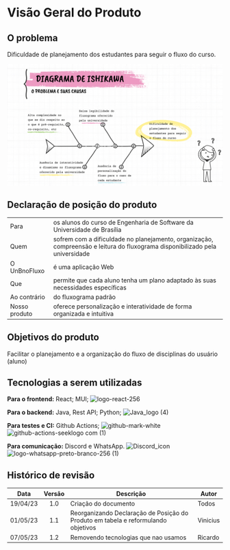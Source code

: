 # Visão Geral do Produto

## O problema
Dificuldade de planejamento dos estudantes para seguir o fluxo do curso.

![UnBNoFluxo - Apresentação de projeto](docs/../../img/Ishikawa.png)

##	Declaração de posição do produto

|               |                                                                                                                              |
| ------------- | ---------------------------------------------------------------------------------------------------------------------------- |
| Para          | os alunos do curso de Engenharia de Software da Universidade de Brasília                                                     |
| Quem          | sofrem com a dificuldade no planejamento, organização, compreensão e leitura do fluxograma disponibilizado pela universidade |
| O UnBnoFluxo  | é uma aplicação Web                                                                                                          |
| Que           | permite que cada aluno tenha um plano adaptado às suas necessidades específicas                                              |
| Ao contrário  | do fluxograma padrão                                                                                                         |
| Nosso produto | oferece personalização e interatividade de forma organizada e intuitiva                                                      |

## Objetivos do produto
Facilitar o planejamento e a organização do fluxo de disciplinas do usuário (aluno)

## Tecnologias a serem utilizadas
**Para o frontend:** React; MUI; ![logo-react-256](https://user-images.githubusercontent.com/60819460/233812583-5abd8a5d-aba5-4718-9465-e1a35474e258.png) 

**Para o backend:** Java, Rest API; Python; ![Java_logo (4)](https://user-images.githubusercontent.com/60819460/233813519-623d1fbf-b804-4699-a2ad-bc752b5a4369.png)

**Para testes e CI:** Github Actions; ![github-mark-white](https://user-images.githubusercontent.com/60819460/233812659-5a6449ab-8615-4a58-adb6-a7cc390c91f5.png)  ![github-actions-seeklogo com (1)](https://user-images.githubusercontent.com/60819460/233813240-9d1d8312-0c7e-4c17-b375-71bd3499c256.png)

**Para comunicação:** Discord e WhatsApp. ![Discord_icon](https://user-images.githubusercontent.com/60819460/233812573-f7c358ae-980f-4f53-8530-57b36d0fcbd3.png) ![logo-whatsapp-preto-branco-256 (1)](https://user-images.githubusercontent.com/60819460/233812715-0fc318f3-9c6c-4de2-96c6-7df454ec7a79.png)

## Histórico de revisão

|   Data   | Versão | Descrição                                                                         | Autor    |
| :------: | :----: | --------------------------------------------------------------------------------- | -------- |
| 19/04/23 |  1.0   | Criação do documento                                                              | Todos    |
| 01/05/23 |  1.1   | Reorganizando Declaração de Posição do Produto em tabela e reformulando objetivos | Vinicius |
| 07/05/23 |  1.2   | Removendo tecnologias que nao usamos                                              | Ricardo  |